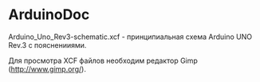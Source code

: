 # ArduinoDoc
Arduino_Uno_Rev3-schematic.xcf - принципиальная схема Arduino UNO Rev.3 с поясненииями.

Для просмотра XCF файлов необходим редактор Gimp (http://www.gimp.org/).

